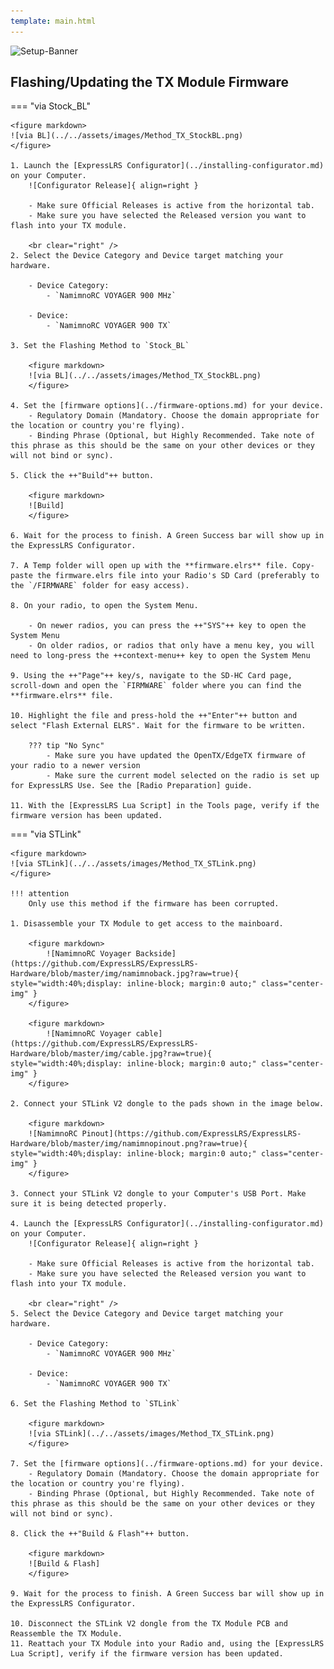 ```yaml
---
template: main.html
---
```


![Setup-Banner](https://raw.githubusercontent.com/ExpressLRS/ExpressLRS-hardware/master/img/quick-start.png)

## Flashing/Updating the TX Module Firmware

=== "via Stock_BL"

    <figure markdown>
    ![via BL](../../assets/images/Method_TX_StockBL.png)
    </figure>

    1. Launch the [ExpressLRS Configurator](../installing-configurator.md) on your Computer.
        ![Configurator Release]{ align=right }

        - Make sure Official Releases is active from the horizontal tab.
        - Make sure you have selected the Released version you want to flash into your TX module.

        <br clear="right" />
    2. Select the Device Category and Device target matching your hardware.

        - Device Category: 
            - `NamimnoRC VOYAGER 900 MHz`

        - Device: 
            - `NamimnoRC VOYAGER 900 TX`

    3. Set the Flashing Method to `Stock_BL`

        <figure markdown>
        ![via BL](../../assets/images/Method_TX_StockBL.png)
        </figure>

    4. Set the [firmware options](../firmware-options.md) for your device.
        - Regulatory Domain (Mandatory. Choose the domain appropriate for the location or country you're flying).
        - Binding Phrase (Optional, but Highly Recommended. Take note of this phrase as this should be the same on your other devices or they will not bind or sync).

    5. Click the ++"Build"++ button.

        <figure markdown>
        ![Build]
        </figure>
        
    6. Wait for the process to finish. A Green Success bar will show up in the ExpressLRS Configurator.

    7. A Temp folder will open up with the **firmware.elrs** file. Copy-paste the firmware.elrs file into your Radio's SD Card (preferably to the `/FIRMWARE` folder for easy access).

    8. On your radio, to open the System Menu. 

        - On newer radios, you can press the ++"SYS"++ key to open the System Menu
        - On older radios, or radios that only have a menu key, you will need to long-press the ++context-menu++ key to open the System Menu

    9. Using the ++"Page"++ key/s, navigate to the SD-HC Card page, scroll-down and open the `FIRMWARE` folder where you can find the **firmware.elrs** file.

    10. Highlight the file and press-hold the ++"Enter"++ button and select "Flash External ELRS". Wait for the firmware to be written.

        ??? tip "No Sync"
            - Make sure you have updated the OpenTX/EdgeTX firmware of your radio to a newer version
            - Make sure the current model selected on the radio is set up for ExpressLRS Use. See the [Radio Preparation] guide.

    11. With the [ExpressLRS Lua Script] in the Tools page, verify if the firmware version has been updated.

=== "via STLink"

    <figure markdown>
    ![via STLink](../../assets/images/Method_TX_STLink.png)
    </figure>

    !!! attention 
        Only use this method if the firmware has been corrupted.

    1. Disassemble your TX Module to get access to the mainboard.

        <figure markdown>
            ![NamimnoRC Voyager Backside](https://github.com/ExpressLRS/ExpressLRS-Hardware/blob/master/img/namimnoback.jpg?raw=true){ style="width:40%;display: inline-block; margin:0 auto;" class="center-img" }
        </figure>

        <figure markdown>
            ![NamimnoRC Voyager cable](https://github.com/ExpressLRS/ExpressLRS-Hardware/blob/master/img/cable.jpg?raw=true){ style="width:40%;display: inline-block; margin:0 auto;" class="center-img" }
        </figure>

    2. Connect your STLink V2 dongle to the pads shown in the image below.

        <figure markdown>
        ![NamimnoRC Pinout](https://github.com/ExpressLRS/ExpressLRS-Hardware/blob/master/img/namimnopinout.png?raw=true){ style="width:40%;display: inline-block; margin:0 auto;" class="center-img" }
        </figure>

    3. Connect your STLink V2 dongle to your Computer's USB Port. Make sure it is being detected properly.

    4. Launch the [ExpressLRS Configurator](../installing-configurator.md) on your Computer.
        ![Configurator Release]{ align=right }

        - Make sure Official Releases is active from the horizontal tab.
        - Make sure you have selected the Released version you want to flash into your TX module.

        <br clear="right" />
    5. Select the Device Category and Device target matching your hardware.

        - Device Category: 
            - `NamimnoRC VOYAGER 900 MHz`

        - Device: 
            - `NamimnoRC VOYAGER 900 TX`

    6. Set the Flashing Method to `STLink`

        <figure markdown>
        ![via STLink](../../assets/images/Method_TX_STLink.png)
        </figure>

    7. Set the [firmware options](../firmware-options.md) for your device.
        - Regulatory Domain (Mandatory. Choose the domain appropriate for the location or country you're flying).
        - Binding Phrase (Optional, but Highly Recommended. Take note of this phrase as this should be the same on your other devices or they will not bind or sync).

    8. Click the ++"Build & Flash"++ button.

        <figure markdown>
        ![Build & Flash]
        </figure>
        
    9. Wait for the process to finish. A Green Success bar will show up in the ExpressLRS Configurator.

    10. Disconnect the STLink V2 dongle from the TX Module PCB and Reassemble the TX Module.
    11. Reattach your TX Module into your Radio and, using the [ExpressLRS Lua Script], verify if the firmware version has been updated.

[Lua Script]: ../../assets/images/lua1.jpg
[Lua Running]: ../../assets/images/lua/config-bw.png
[Lua WiFi]: ../../assets/images/lua/wifi-bw.png
[Configurator Release]: ../../assets/images/ConfiguratorRelease.png
[Temp TX]: ../../assets/images/build-temp-tx.png
[Build & Flash]: ../../assets/images/BuildFlash.png
[Build]: ../../assets/images/Build.png
[CP210x]: ../../assets/images/device-mngr-cp210x.png
[TX update tab]: ../../assets/images/web-update-tx.png
[Success WiFi]: ../../assets/images/txmoduleWiFiUpdateSuccess.jpg
[Old File Upload]: ../../assets/images/web-firmwareupdate.png
[ExpressLRS Lua Script]: lua-howto.md